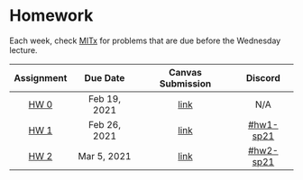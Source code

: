 # Homework

Each week, check [MITx](https://lms.mitx.mit.edu/courses/course-v1:MITx+6.S083r+2021_Spring/course/) for problems that are due before the Wednesday lecture.

| Assignment | Due Date | Canvas Submission| Discord |
|:----------:|:--------:|:----------:|:-------:|
| [HW 0](/hw0/) | Feb 19, 2021 | [link](https://canvas.mit.edu/courses/7590/assignments/101125)| N/A |
| [HW 1](/hw1/) | Feb 26, 2021 | [link](https://canvas.mit.edu/courses/7590/assignments/101953)| [#hw1-sp21](https://discord.gg/mjHhUYbCA3)|
| [HW 2](/hw2/) | Mar 5, 2021 | [link](https://canvas.mit.edu/courses/7590/assignments/103109)| [#hw2-sp21](https://discord.gg/Xz7N4D2B2b)|

